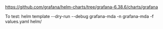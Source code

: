 https://github.com/grafana/helm-charts/tree/grafana-6.38.6/charts/grafana

To test:
helm template --dry-run --debug grafana-mda -n grafana-mda -f values.yaml helm/